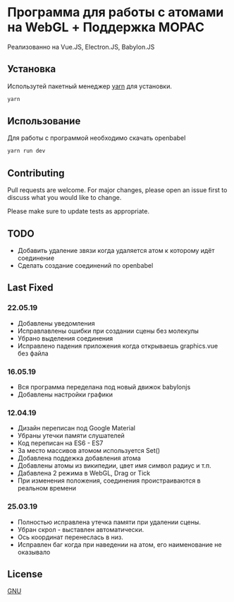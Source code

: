 # Программа для работы с атомами на WebGL + Поддержка MOPAC

Реализованно на Vue.JS, Electron.JS, Babylon.JS

## Установка

Использутей пакетный менеджер [yarn](https://yarnpkg.com/lang/en/) для установки.

```bash
yarn
```

## Использование
Для работы с программой необходимо скачать openbabel
```bash
yarn run dev
```

## Contributing
Pull requests are welcome. For major changes, please open an issue first to discuss what you would like to change.

Please make sure to update tests as appropriate.

## TODO
* Добавить удаление звязи когда удаляется атом к которому идёт соединение
* Сделать создание соединений по openbabel

## Last Fixed
### 22.05.19
* Добавлены уведомления
* Исправлавлены ошибки при создании сцены без молекулы
* Убрано выделения соединения
* Исправлено падения приложения когда открываешь graphics.vue без файла

### 16.05.19
* Вся программа переделана под новый движок babylonjs
* Добавлены настройки графики

### 12.04.19
* Дизайн переписан под Google Material
* Убраны утечки памяти слушателей
* Код переписан на ES6 - ES7
* За место массивов атомом используется Set()
* Добавлена поддежка добавления атома
* Добавлены атомы из википедии, цвет имя символ радиус и т.п.
* Дабавлена 2 режима в WebGL, Drag or Tick
* При изменения положения, соединения проистраиваются в реальном времени

### 25.03.19
* Полностью исправлена утечка памяти при удалении сцены.
* Убран скрол - выставлен автоматически.
* Ось координат перенеслась в низ.
* Исправлен баг когда при наведении на атом, его наименование не оказывало

## License
[GNU](https://choosealicense.com/licenses/lgpl-3.0/)
